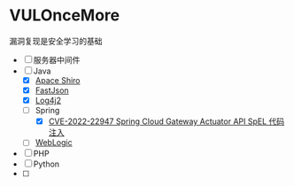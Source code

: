 # VULOnceMore
漏洞复现是安全学习的基础

- [ ] 服务器中间件
- [ ] Java
  - [x] [Apace Shiro](https://github.com/luckyfuture0177/VULOnceMore/blob/main/Java%E6%A1%86%E6%9E%B6/CVE-2016-4437shiro-550%E5%8F%8D%E5%BA%8F%E5%88%97%E5%8C%96%E5%91%BD%E4%BB%A4%E6%89%A7%E8%A1%8C.md)
  - [x] [FastJson](https://github.com/luckyfuture0177/VULOnceMore/blob/main/Java%E6%A1%86%E6%9E%B6/CVE-2017-18349Fastjson%E5%8F%8D%E5%BA%8F%E5%88%97%E5%8C%96.md)
  - [x] [Log4j2](https://github.com/luckyfuture0177/VULOnceMore/blob/main/Java%E6%A1%86%E6%9E%B6/CVE-2021-44228-Log4jJNDI%E6%B3%A8%E5%85%A5%E5%91%BD%E4%BB%A4%E6%89%A7%E8%A1%8C.md)
  - [ ] Spring
    - [x] [CVE-2022-22947 Spring Cloud Gateway Actuator API SpEL 代码注入](https://github.com/luckyfuture0177/VULOnceMore/blob/main/Java%E6%A1%86%E6%9E%B6/CVE-2022-22947SpringCloudGatewaySpEL%E4%BB%A3%E7%A0%81%E6%B3%A8%E5%85%A5.md)
  - [ ] [WebLogic](https://github.com/luckyfuture0177/VULOnceMore/blob/main/Java%E6%A1%86%E6%9E%B6/Weblogic%E6%BC%8F%E6%B4%9E%E5%A4%8D%E7%8E%B0.md)
- [ ] PHP
- [ ] Python
- [ ] 





